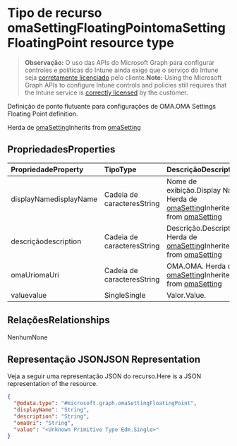 # <a name="omasettingfloatingpoint-resource-type"></a><span data-ttu-id="df93d-101">Tipo de recurso omaSettingFloatingPoint</span><span class="sxs-lookup"><span data-stu-id="df93d-101">omaSettingFloatingPoint resource type</span></span>

> <span data-ttu-id="df93d-102">**Observação:** O uso das APIs do Microsoft Graph para configurar controles e políticas do Intune ainda exige que o serviço do Intune seja [corretamente licenciado](https://go.microsoft.com/fwlink/?linkid=839381) pelo cliente.</span><span class="sxs-lookup"><span data-stu-id="df93d-102">**Note:** Using the Microsoft Graph APIs to configure Intune controls and policies still requires that the Intune service is [correctly licensed](https://go.microsoft.com/fwlink/?linkid=839381) by the customer.</span></span>

<span data-ttu-id="df93d-103">Definição de ponto flutuante para configurações de OMA.</span><span class="sxs-lookup"><span data-stu-id="df93d-103">OMA Settings Floating Point definition.</span></span>

<span data-ttu-id="df93d-104">Herda de [omaSetting](../resources/intune_deviceconfig_omasetting.md)</span><span class="sxs-lookup"><span data-stu-id="df93d-104">Inherits from [omaSetting](../resources/intune_deviceconfig_omasetting.md)</span></span>

## <a name="properties"></a><span data-ttu-id="df93d-105">Propriedades</span><span class="sxs-lookup"><span data-stu-id="df93d-105">Properties</span></span>
|<span data-ttu-id="df93d-106">Propriedade</span><span class="sxs-lookup"><span data-stu-id="df93d-106">Property</span></span>|<span data-ttu-id="df93d-107">Tipo</span><span class="sxs-lookup"><span data-stu-id="df93d-107">Type</span></span>|<span data-ttu-id="df93d-108">Descrição</span><span class="sxs-lookup"><span data-stu-id="df93d-108">Description</span></span>|
|:---|:---|:---|
|<span data-ttu-id="df93d-109">displayName</span><span class="sxs-lookup"><span data-stu-id="df93d-109">displayName</span></span>|<span data-ttu-id="df93d-110">Cadeia de caracteres</span><span class="sxs-lookup"><span data-stu-id="df93d-110">String</span></span>|<span data-ttu-id="df93d-111">Nome de exibição.</span><span class="sxs-lookup"><span data-stu-id="df93d-111">Display Name</span></span> <span data-ttu-id="df93d-112">Herda de [omaSetting](../resources/intune_deviceconfig_omasetting.md)</span><span class="sxs-lookup"><span data-stu-id="df93d-112">Inherited from [omaSetting](../resources/intune_deviceconfig_omasetting.md)</span></span>|
|<span data-ttu-id="df93d-113">descrição</span><span class="sxs-lookup"><span data-stu-id="df93d-113">description</span></span>|<span data-ttu-id="df93d-114">Cadeia de caracteres</span><span class="sxs-lookup"><span data-stu-id="df93d-114">String</span></span>|<span data-ttu-id="df93d-115">Descrição.</span><span class="sxs-lookup"><span data-stu-id="df93d-115">Description.</span></span> <span data-ttu-id="df93d-116">Herda de [omaSetting](../resources/intune_deviceconfig_omasetting.md)</span><span class="sxs-lookup"><span data-stu-id="df93d-116">Inherited from [omaSetting](../resources/intune_deviceconfig_omasetting.md)</span></span>|
|<span data-ttu-id="df93d-117">omaUri</span><span class="sxs-lookup"><span data-stu-id="df93d-117">omaUri</span></span>|<span data-ttu-id="df93d-118">Cadeia de caracteres</span><span class="sxs-lookup"><span data-stu-id="df93d-118">String</span></span>|<span data-ttu-id="df93d-119">OMA.</span><span class="sxs-lookup"><span data-stu-id="df93d-119">OMA.</span></span> <span data-ttu-id="df93d-120">Herda de [omaSetting](../resources/intune_deviceconfig_omasetting.md)</span><span class="sxs-lookup"><span data-stu-id="df93d-120">Inherited from [omaSetting](../resources/intune_deviceconfig_omasetting.md)</span></span>|
|<span data-ttu-id="df93d-121">value</span><span class="sxs-lookup"><span data-stu-id="df93d-121">value</span></span>|<span data-ttu-id="df93d-122">Single</span><span class="sxs-lookup"><span data-stu-id="df93d-122">Single</span></span>|<span data-ttu-id="df93d-123">Valor.</span><span class="sxs-lookup"><span data-stu-id="df93d-123">Value.</span></span>|

## <a name="relationships"></a><span data-ttu-id="df93d-124">Relações</span><span class="sxs-lookup"><span data-stu-id="df93d-124">Relationships</span></span>
<span data-ttu-id="df93d-125">Nenhum</span><span class="sxs-lookup"><span data-stu-id="df93d-125">None</span></span>
## <a name="json-representation"></a><span data-ttu-id="df93d-126">Representação JSON</span><span class="sxs-lookup"><span data-stu-id="df93d-126">JSON Representation</span></span>
<span data-ttu-id="df93d-127">Veja a seguir uma representação JSON do recurso.</span><span class="sxs-lookup"><span data-stu-id="df93d-127">Here is a JSON representation of the resource.</span></span>
<!-- {
  "blockType": "resource",
  "keyProperty": "id",
  "@odata.type": "microsoft.graph.omaSettingFloatingPoint"
}
-->
``` json
{
  "@odata.type": "#microsoft.graph.omaSettingFloatingPoint",
  "displayName": "String",
  "description": "String",
  "omaUri": "String",
  "value": "<Unknown Primitive Type Edm.Single>"
}
```



